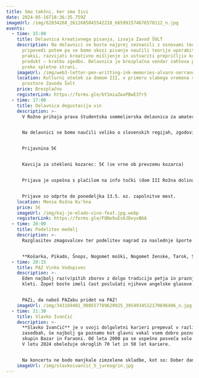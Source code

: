 ```yaml
---
title: Smo takšni, ker smo živi
date: 2024-05-16T18:36:35.759Z
imageUrl: /img/62034268_2611685045542218_665991574676570112_n.jpg
events:
  - time: 15:00
    title: Delavnica kreativnega pisanja, izvaja Zavod ŠOLT
    description: Na delavnici se boste najprej seznanili z osnovami teorije
      pripovedi potem pa se bomo skozi pisanje naučili teorijo uporabiti v
      praksi, razvijati kreativno mišljenje in ustvariti prepričljiv končni
      produkt – kratko zgodbo. Delavnica je brezplačna vendar zahteva prijavo
      preko spletne strani.
    imageUrl: /img/web3-letter-pen-writting-ink-memories-alvaro-serrano-unsplash.jpg-2.webp
    location: Kulturni otoček za domom III, v primeru slabega vremena se prestavi v
      prostore Zavoda Šolt
    price: Brezplačno
    registerLink: https://forms.gle/bY1miaZwxPBwE3fr5
  - time: 17:00
    title: Delavnica degustacija vin
    description: >-
      V Rožno prihaja prava študentska sommelierska delavnica za amaterje! 


      Na delavnici se bomo naučili veliko o slovenskih regijah, zgodovini in načinu pridelave vina ter poskusili 12 različnih vin iz vseh kotičkov naše vinorodne Slovenije. Delavnica bo potekala v prostorih Rožne kuhinje (MENZE). Obvezna prijava preko spletne strani.


      Prijavnina 5€


      Kavcija za stekleni kozarec: 5€ (se vrne ob prevzemu kozarca)


      Prijava je uspešna s plačilom na info točki (dom III Rožna dolina) in ne z izpolnjenim obrazcem.


      Prijave so odprte do ponedeljka 13.5. oz. zapolnitve mest.
    location: Menza Rožna Ku'hna
    price: 5€
    imageUrl: /img/kaj-je-mlado-vino-feat.jpg.webp
    registerLink: https://forms.gle/FQNe9uEs6JDxyvB6A
  - time: 20:00
    title: Podelitev medalj
    description: >-
      Razglasitev zmagovalcev ter podelitev nagrad za naslednje športe: 


      **Košarka, Pikado, Šnops, Nogomet moški, Nogomet ženske, Tarok, Streetball, Nogomet na mivki, Briškula**
  - time: 20:15
    title: PAZ Vinko Vodopivec
    description: >-
      Eden najbolj raz(v)pitih zborov z dolgo tradicijo petja in praznjenja
      kleti. Zopet boste imeli čast poslušati njihove angelske glasove.


      PAZi, da naboš PAZabu pridet na PAZ!
    imageUrl: /img/343169401_980557789620925_3954934512170696496_n.jpg
  - time: 21:30
    title: Slavko Ivančić
    description: >-
      **Slavko Ivančić** je v svoji dolgoletni karieri prepeval v različnih
      zasedbah, še najbolj ga poznamo kot glavni vokal vsem dobro poznanih
      skupin Bazar in Faraoni. Od leta 2000 pa se uspešno posveča solo karieri.
      V letu 2024 obeležuje okroglih 70 let in 50 let kariere.


      Na koncertu ne bodo manjkale zimzelene skladbe, kot so: Dober dan, Tina, Poišči me, Portorož 1905, Kar je res, je res, Sem takšen ker sem živ, Ne bom pozabil na stare čase, Solinar, Mi ljudje smo kot morje, Jaz te nimam rad, Ti znaš, Črta, Nisem jaz, Ko mene več ne bo in mnoge druge zimzelene, ki so se do danes že zapisale v DNK vsakega poslušalca pri nas.
    imageUrl: /img/slavkoivančić_5_jureogrin.jpg
---
```

